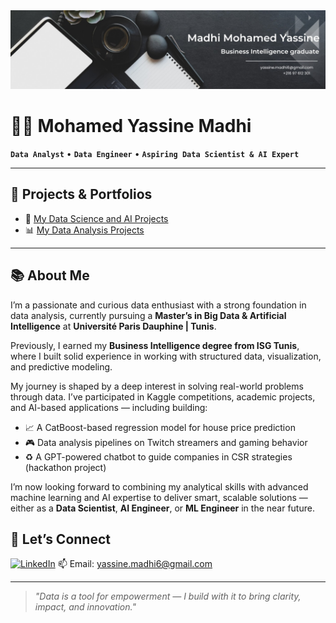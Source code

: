 <center><img alt="Header" src="https://github.com/yassine978/yassine978/blob/main/header.jfif?raw=true"/></center>

# 👨‍💻 Mohamed Yassine Madhi

**`Data Analyst`** • **`Data Engineer`** • **`Aspiring Data Scientist & AI Expert`**

---

## 🚀 Projects & Portfolios

- 🧠 [My Data Science and AI Projects](https://github.com/stars/yassine978/lists/data-science-projects)
- 📊 [My Data Analysis Projects](https://github.com/stars/yassine978/lists/data-analysis)

---

## 📚 About Me

I’m a passionate and curious data enthusiast with a strong foundation in data analysis, currently pursuing a **Master’s in Big Data & Artificial Intelligence** at **Université Paris Dauphine | Tunis**.

Previously, I earned my **Business Intelligence degree from ISG Tunis**, where I built solid experience in working with structured data, visualization, and predictive modeling.

My journey is shaped by a deep interest in solving real-world problems through data. I’ve participated in Kaggle competitions, academic projects, and AI-based applications — including building:

- 📈 A CatBoost-based regression model for house price prediction
- 🎮 Data analysis pipelines on Twitch streamers and gaming behavior
- ♻️ A GPT-powered chatbot to guide companies in CSR strategies (hackathon project)

I’m now looking forward to combining my analytical skills with advanced machine learning and AI expertise to deliver smart, scalable solutions — either as a **Data Scientist**, **AI Engineer**, or **ML Engineer** in the near future.


## 🤝 Let’s Connect

[![LinkedIn](https://img.shields.io/badge/LinkedIn-blue?style=flat&logo=linkedin)](https://www.linkedin.com/in/madhi-mohamed-yassine/)
📫 Email: yassine.madhi6@gmail.com

---
> *"Data is a tool for empowerment — I build with it to bring clarity, impact, and innovation."*



